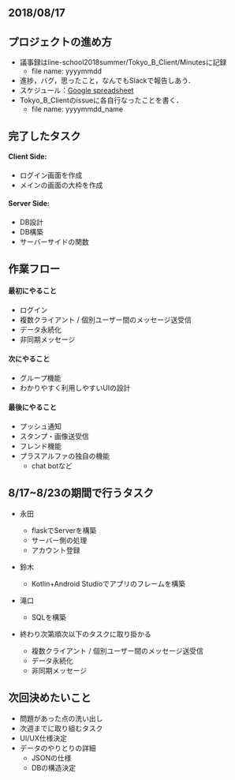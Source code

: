 

## 2018/08/17

## プロジェクトの進め方
+ 議事録はline-school2018summer/Tokyo_B_Client/Minutesに記録
  + file name: yyyymmdd
+ 進捗，バグ，思ったこと，なんでもSlackで報告しあう．
+ スケジュール：[Google spreadsheet](https://docs.google.com/spreadsheets/d/1ArUzXXyipl8atcFYRJ_uwFQcKMf-7VYzmrO3rJgKhJI/edit#gid=872762068)
+ Tokyo_B_Clientのissueに各自行なったことを書く．
  + file name: yyyymmdd_name

## 完了したタスク

#### Client Side:
- ログイン画面を作成
- メインの画面の大枠を作成

#### Server Side:
- DB設計
- DB構築
- サーバーサイドの関数

## 作業フロー
#### 最初にやること
 + ログイン
 + 複数クライアント / 個別ユーザー間のメッセージ送受信
 + データ永続化
 + 非同期メッセージ
#### 次にやること
 + グループ機能
 + わかりやすく利用しやすいUIの設計
#### 最後にやること
 + プッシュ通知
 + スタンプ・画像送受信
 + フレンド機能
 + プラスアルファの独自の機能
   + chat botなど

## 8/17~8/23の期間で行うタスク
+ 永田
  - flaskでServerを構築
  - サーバー側の処理
  - アカウント登録

+ 鈴木
  - Kotlin+Android Studioでアプリのフレームを構築
+ 滝口
  - SQLを構築

+ 終わり次第順次以下のタスクに取り掛かる
  - 複数クライアント / 個別ユーザー間のメッセージ送受信
  - データ永続化
  - 非同期メッセージ


## 次回決めたいこと
+ 問題があった点の洗い出し
+ 次週までに取り組むタスク
+ UI/UX仕様決定
+ データのやりとりの詳細
  + JSONの仕様
  + DBの構造決定
